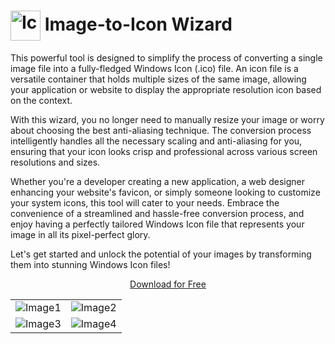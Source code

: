 <h1>
  <img src="https://github.com/jean-knapp/icon-maker/assets/81480122/8c172dbe-3e08-42c1-87d7-fdddf0fcc706" alt="Icon" width="48" height="48" style="vertical-align: middle;">
  Image-to-Icon Wizard
</h1>


This powerful tool is designed to simplify the process of converting a single image file into a fully-fledged Windows Icon (.ico) file. An icon file is a versatile container that holds multiple sizes of the same image, allowing your application or website to display the appropriate resolution icon based on the context.

With this wizard, you no longer need to manually resize your image or worry about choosing the best anti-aliasing technique. The conversion process intelligently handles all the necessary scaling and anti-aliasing for you, ensuring that your icon looks crisp and professional across various screen resolutions and sizes.

Whether you're a developer creating a new application, a web designer enhancing your website's favicon, or simply someone looking to customize your system icons, this tool will cater to your needs. Embrace the convenience of a streamlined and hassle-free conversion process, and enjoy having a perfectly tailored Windows Icon file that represents your image in all its pixel-perfect glory.

Let's get started and unlock the potential of your images by transforming them into stunning Windows Icon files!

<p align="center">
  <a href="https://github.com/jean-knapp/image-to-icon-wizard/releases/latest" target="_blank">
    Download for Free
  </a>
</p>

<table>
    <tr>
        <td align="center">
            <img src="https://github.com/jean-knapp/icon-maker/assets/81480122/446e67e4-3eb1-49a8-b802-372cfee37eb6" alt="Image1">
        </td>
        <td align="center">
            <img src="https://github.com/jean-knapp/icon-maker/assets/81480122/ef5cb12a-1a17-4028-b8e5-9fd08905fbd8" alt="Image2">
        </td>
    </tr>
    <tr>
        <td align="center">
            <img src="https://github.com/jean-knapp/icon-maker/assets/81480122/86258304-2f42-4f15-8568-0850dd754335" alt="Image3">
        </td>
        <td align="center">
            <img src="https://github.com/jean-knapp/icon-maker/assets/81480122/54acc069-64a4-4def-aa16-d0a6f3eb39d4" alt="Image4">
        </td>
    </tr>
</table>
